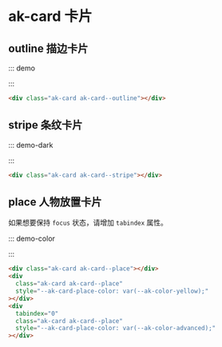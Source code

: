 # ak-card 卡片

## outline 描边卡片

::: demo

<div class="ak-card ak-card--outline"></div>
:::

```html
<div class="ak-card ak-card--outline"></div>
```

## stripe 条纹卡片

::: demo-dark

<div class="ak-card ak-card--stripe"></div>
:::

```html
<div class="ak-card ak-card--stripe"></div>
```

## place 人物放置卡片

如果想要保持 `focus` 状态，请增加 `tabindex` 属性。

::: demo-color

<div class="ak-card ak-card--place"></div>
<div class="ak-card ak-card--place" style="--ak-card-place-color: var(--ak-color-yellow);"></div>
<div tabindex="0" class="ak-card ak-card--place" style="--ak-card-place-color: var(--ak-color-advanced);"></div>
:::

```html
<div class="ak-card ak-card--place"></div>
<div
  class="ak-card ak-card--place"
  style="--ak-card-place-color: var(--ak-color-yellow);"
></div>
<div
  tabindex="0"
  class="ak-card ak-card--place"
  style="--ak-card-place-color: var(--ak-color-advanced);"
></div>
```
